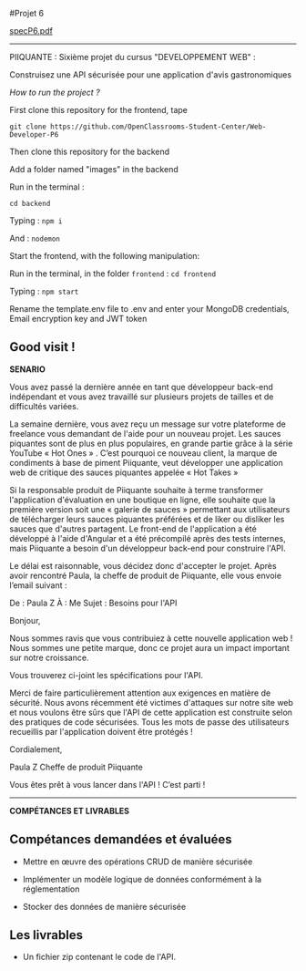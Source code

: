 #Projet 6

[specP6.pdf](https://github.com/SarahBerri/Piquante/files/10086830/specP6.pdf)

----

PIIQUANTE : Sixième projet du cursus "DEVELOPPEMENT WEB" :

Construisez une API sécurisée pour une application d'avis gastronomiques

*How to run the project ?*

First clone this repository for the frontend, tape

`git clone https://github.com/OpenClassrooms-Student-Center/Web-Developer-P6`

Then clone this repository for the backend

Add a folder named "images" in the backend

Run in the terminal  :

`cd backend`

Typing : 
`npm i`

And :
`nodemon`

Start the frontend, with the following manipulation:

Run in the terminal, in the folder `frontend` :
`cd frontend`

Typing :
`npm start`

Rename the template.env file to .env and enter your MongoDB credentials, Email encryption key and JWT token

Good visit !
---- 

**SENARIO**

Vous avez passé la dernière année en tant que développeur back-end indépendant et vous avez travaillé sur plusieurs projets de tailles et de difficultés variées.

La semaine dernière, vous avez reçu un message sur votre plateforme de freelance vous demandant de l'aide pour un nouveau projet. Les sauces piquantes sont de plus en plus populaires, en grande partie grâce à la série YouTube « Hot Ones » . C’est pourquoi ce nouveau client, la marque de condiments à base de piment Piiquante, veut développer une application web de critique des sauces piquantes appelée « Hot Takes » 


Si la responsable produit de Piiquante souhaite à terme transformer l'application d'évaluation en une boutique en ligne, elle souhaite que la première version soit une « galerie de sauces » permettant aux utilisateurs de télécharger leurs sauces piquantes préférées et de liker ou disliker les sauces que d'autres partagent. Le front-end de l'application a été développé à l'aide d'Angular et a été précompilé après des tests internes, mais Piiquante a besoin d'un développeur back-end pour construire l'API.

Le délai est raisonnable, vous décidez donc d'accepter le projet. Après avoir rencontré Paula, la cheffe de produit de Piiquante, elle vous envoie l’email suivant :


De : Paula Z
À : Me
Sujet : Besoins pour l'API

Bonjour,

Nous sommes ravis que vous contribuiez à cette nouvelle application web ! Nous sommes une petite marque, donc ce projet aura un impact important sur notre croissance.

Vous trouverez ci-joint les spécifications pour l'API.

Merci de faire particulièrement attention aux exigences en matière de sécurité. Nous avons récemment été victimes d'attaques sur notre site web et nous voulons être sûrs que l'API de cette application est construite selon des pratiques de code sécurisées. Tous les mots de passe des utilisateurs recueillis par l'application doivent être protégés !

Cordialement,

Paula Z
Cheffe de produit
Piiquante

Vous êtes prêt à vous lancer dans l'API ! C’est parti !

----

**COMPÉTANCES ET LIVRABLES**

## Compétances demandées et évaluées 

* Mettre en œuvre des opérations CRUD de manière sécurisée

* Implémenter un modèle logique de données conformément à la réglementation

* Stocker des données de manière sécurisée


## Les livrables 

* Un fichier zip contenant le code de l'API.
